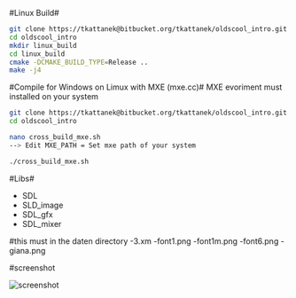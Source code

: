 #Linux Build#
```Bash  
git clone https://tkattanek@bitbucket.org/tkattanek/oldscool_intro.git
cd oldscool_intro
mkdir linux_build
cd linux_build
cmake -DCMAKE_BUILD_TYPE=Release ..
make -j4
```

#Compile for Windows on Limux with MXE (mxe.cc)#
MXE evoriment must installed on your system
```Bash  
git clone https://tkattanek@bitbucket.org/tkattanek/oldscool_intro.git
cd oldscool_intro

nano cross_build_mxe.sh
--> Edit MXE_PATH = Set mxe path of your system

./cross_build_mxe.sh
```
#Libs#
- SDL
- SLD_image
- SDL_gfx
- SDL_mixer

#this must in the daten directory
-3.xm
-font1.png
-font1m.png
-font6.png
-giana.png


#screenshot

![screenshot](http://picload.org/image/adolalp/oldscool_intro_s.png)